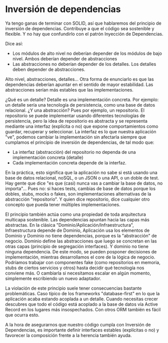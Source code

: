 # Inversión de dependencias

Ya tengo ganas de terminar con SOLID, así que hablaremos del principio de inversión de dependencias. Contribuye a que el código sea sostenible y flexible. Y no hay que confundirlo con el patrón Inyección de Dependencias.

Dice así:

* Los módulos de alto nivel no deberían depender de los módulos de bajo nivel. Ambos deberían depender de abstracciones
* Las abstracciones no deberían depender de los detalles. Los detalles deben depender de abstracciones.

Alto nivel, abstracciones, detalles... Otra forma de enunciarlo es que las dependencias deberían apuntar en el sentido de mayor estabilidad. Las abstracciones serían más estables que las implementaciones.

¿Qué es un detalle? Detalle es una implementación concreta. Por ejemplo: un detalle sería una tecnología de persistencia, como una base de datos relacional. ¿Y una abstracción? Pues por ejemplo, un repositorio. El repositorio se puede implementar usando diferentes tecnologías de persistencia, pero la idea de repositorio es abstracta y se representa mediante una interfaz (explícita o no) que expone comportamientos como guardar, recuperar y seleccionar. La interfaz es lo que nuestra aplicación "ve", podemos cambiar la implementación sin afectarla siempre que cumplamos el principio de inversión de dependencias, de tal modo que:

* La interfaz (abstracción) del repositorio no dependa de una implementación concreta (detalle)
* Cada implementación concreta depende de la interfaz.

En la práctica, esto significa que la aplicación no sabe si está usando una base de datos relacional, noSQL, o un JSON o una API, o un doble de test. Hay gente que dice "es que (casi) nunca vas a cambiar la base de datos, no importa"... Pues no: si haces tests, cambias de base de datos porque los dobles, stubs, mocks o fakes, son implementaciones alternativas de la abstracción "repositorio". Y quien dice repositorio, dice cualquier otro concepto que pueda tener múltiples implementaciones.

El principio también actúa como una propiedad de toda arquitectura multicapa sostenible. Las dependencias apuntan hacia las capas más abstractas. En la clásica "Dominio/Aplicación/Infraestructura", Infraestructura depende de Dominio, Aplicación usa los elementos de Dominio y Dominio no tiene dependencias, porque es la "abstracción" de negocio. Dominio define las abstracciones que luego se concretan en las otras capas (principio de segregación interfaces). Y dominio no tiene ninguna dependencia. De este modo, se pueden posponer decisiones de implementación, mientras desarrollamos el core de la lógica de negocio. Podríamos trabajar con componentes fake (como repositorios en memoria, stubs de ciertos servicios y otros) hasta decidir qué tecnología nos conviene más. O cambiarla si necesitamos escalar en algún momento, simplemente escribiendo un nuevo adaptador.

La violación de este principio suele tener consecuencias bastante problemáticas. Caso típico de los frameworks "database-first" en lo que la aplicación acaba estando acoplada a un detalle. Cuando necesitas crecer descubres que todo el código está acoplado a la base de datos vía Active Record en los lugares más insospechados. Con otros ORM también es fácil que ocurra esto.

A la hora de asegurarnos que nuestro código cumpla con Inversión de Dependencias, es importante definir interfaces estables (explícitas o no) y favorecer la composición frente a la herencia también ayuda.